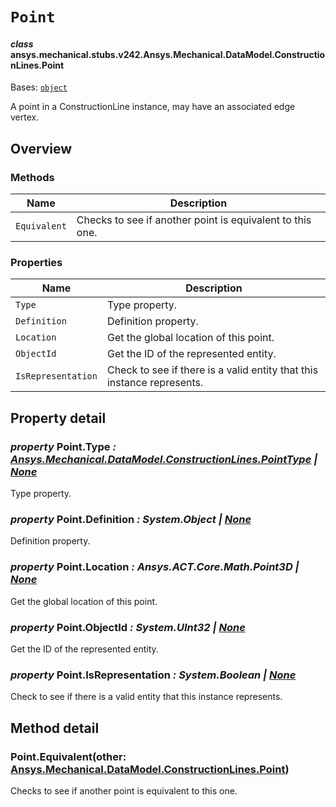 # `Point`



#### *class* ansys.mechanical.stubs.v242.Ansys.Mechanical.DataModel.ConstructionLines.Point

Bases: [`object`](https://docs.python.org/3/library/functions.html#object)

A point in a ConstructionLine instance, may have an associated edge vertex.

<!-- !! processed by numpydoc !! -->

<a id="overview"></a>

## Overview

### Methods

| Name | Description |
|----------------|-------------------------------------------------------------|
| `Equivalent`   | Checks to see if another point is equivalent to this one.   |

### Properties

| Name | Description |
|--------------------|------------------------------------------------------------------------|
| `Type`             | Type property.                                                         |
| `Definition`       | Definition property.                                                   |
| `Location`         | Get the global location of this point.                                 |
| `ObjectId`         | Get the ID of the represented entity.                                  |
| `IsRepresentation` | Check to see if there is a valid entity that this instance represents. |

<a id="property-detail"></a>

## Property detail

### *property* Point.Type *: [Ansys.Mechanical.DataModel.ConstructionLines.PointType](../../../../../v241/Ansys/Mechanical/DataModel/ConstructionLines/PointType.md#ansys.mechanical.stubs.v241.Ansys.Mechanical.DataModel.ConstructionLines.PointType) | [None](https://docs.python.org/3/library/constants.html#None)*

Type property.

<!-- !! processed by numpydoc !! -->

### *property* Point.Definition *: System.Object | [None](https://docs.python.org/3/library/constants.html#None)*

Definition property.

<!-- !! processed by numpydoc !! -->

### *property* Point.Location *: Ansys.ACT.Core.Math.Point3D | [None](https://docs.python.org/3/library/constants.html#None)*

Get the global location of this point.

<!-- !! processed by numpydoc !! -->

### *property* Point.ObjectId *: System.UInt32 | [None](https://docs.python.org/3/library/constants.html#None)*

Get the ID of the represented entity.

<!-- !! processed by numpydoc !! -->

### *property* Point.IsRepresentation *: System.Boolean | [None](https://docs.python.org/3/library/constants.html#None)*

Check to see if there is a valid entity that this instance represents.

<!-- !! processed by numpydoc !! -->

<a id="method-detail"></a>

## Method detail

### Point.Equivalent(other: [Ansys.Mechanical.DataModel.ConstructionLines.Point](../../../../../v241/Ansys/Mechanical/DataModel/ConstructionLines/Point.md#ansys.mechanical.stubs.v241.Ansys.Mechanical.DataModel.ConstructionLines.Point))

Checks to see if another point is equivalent to this one.

<!-- !! processed by numpydoc !! -->

